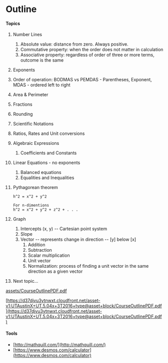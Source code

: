 # Outline

#### Topics

1. Number Lines
   1. Absolute value: distance from zero. Always positive.
   2. Commutative property: when the order does not matter in calculation
   3. Associative property: regardless of order of three or more terms, outcome is the same
2. Exponents
3. Order of operation: BODMAS vs PEMDAS - Parentheses, Exponent, MDAS - ordered left to right
4. Area & Perimeter
5. Fractions
6. Rounding
7. Scientific Notations
8. Ratios, Rates and Unit conversions
9. Algebraic Expressions
   1. Coefficients and Constants
10. Linear Equations - no exponents
    1. Balanced equations
    2. Equalities and Inequalities
11. Pythagorean theorem

    ```
    h^2 = x^2 + y^2

    For n-dimentions
    h^2 = x^2 + y^2 + z^2 + . . .
    ```

12. Graph
    1. Intercepts \(x, y\) -- Cartesian point system
    2. Slope
    3. Vector -- represents change in direction -- \[y\] below \[x\]
       1. Addition
       2. Subtraction
       3. Scalar multiplication
       4. Unit vector
       5. Normalization: process of finding a unit vector in the same direction as a given vector
13. Next topic...

[assets/CourseOutlinePDF.pdf](/assets/CourseOutlinePDF.pdf "Course Outline")

[https://d37djvu3ytnwxt.cloudfront.net/asset-v1:UTAustinX+UT.5.04x+3T2016+type@asset+block/CourseOutlinePDF.pdf](https://d37djvu3ytnwxt.cloudfront.net/asset-v1:UTAustinX+UT.5.04x+3T2016+type@asset+block/CourseOutlinePDF.pdf)

#### Tools

* [http://mathquill.com/](http://mathquill.com/)
* [https://www.desmos.com/calculator](https://www.desmos.com/calculator)



